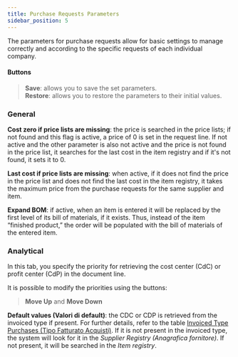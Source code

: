 ```yaml
---
title: Purchase Requests Parameters
sidebar_position: 5
---
```


The parameters for purchase requests allow for basic settings to manage correctly and according to the specific requests of each individual company.

#### Buttons  

> **Save**: allows you to save the set parameters.  
> **Restore**: allows you to restore the parameters to their initial values.

### General

**Cost zero if price lists are missing**: the price is searched in the price lists; if not found and this flag is active, a price of 0 is set in the request line. If not active and the other parameter is also not active and the price is not found in the price list, it searches for the last cost in the item registry and if it's not found, it sets it to 0.

**Last cost if price lists are missing**: when active, if it does not find the price in the price list and does not find the last cost in the item registry, it takes the maximum price from the purchase requests for the same supplier and item.

**Expand BOM**: if active, when an item is entered it will be replaced by the first level of its bill of materials, if it exists. Thus, instead of the item “finished product,” the order will be populated with the bill of materials of the entered item.

### Analytical

In this tab, you specify the priority for retrieving the cost center (CdC) or profit center (CdP) in the document line.

It is possible to modify the priorities using the buttons:

> **Move Up** and **Move Down**

**Default values (Valori di default)**: the CDC or CDP is retrieved from the invoiced type if present. For further details, refer to the table [Invoiced Type Purchases (Tipo Fatturato Acquisti)](/docs/configurations/tables/purchase/purchase-invoices-type). If it is not present in the invoiced type, the system will look for it in the *Supplier Registry (Anagrafica fornitore)*. If not present, it will be searched in the *Item registry*.